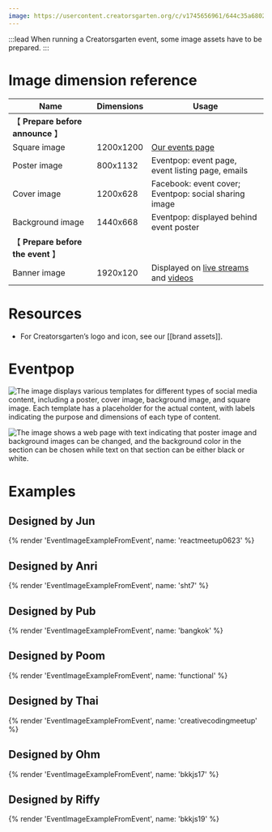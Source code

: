 ```yaml
---
image: https://usercontent.creatorsgarten.org/c/v1745656961/644c35a6802c02345887f156/image_iqd4le.webp
---
```


:::lead
When running a Creatorsgarten event, some image assets have to be prepared.
:::

# Image dimension reference

| Name | Dimensions | Usage |
| ---- | ---------- | ----- |
| 【 **Prepare before announce** 】 | | |
| Square image | 1200x1200 | [Our events page](/events) |
| Poster image | 800x1132 | Eventpop: event page, event listing page, emails |
| Cover image | 1200x628 | Facebook: event cover; Eventpop: social sharing image |
| Background image | 1440x668 | Eventpop: displayed behind event poster |
| 【 **Prepare before the event** 】 | | |
| Banner image | 1920x120 | Displayed on [live streams](https://www.youtube.com/playlist?list=PLTuz2sLvbRpwkoLi0AYDwdABU5dhkoGIr) and [videos](https://www.youtube.com/@creatorsgarten) |

# Resources

- For Creatorsgarten’s logo and icon, see our [[brand assets]].

# Eventpop

![The image displays various templates for different types of social media content, including a poster, cover image, background image, and square image. Each template has a placeholder for the actual content, with labels indicating the purpose and dimensions of each type of content.](https://usercontent.creatorsgarten.org/c/v1745656883/644c35a6802c02345887f156/image_h4aqbi.webp)

![The image shows a web page with text indicating that poster image and background images can be changed, and the background color in the section can be chosen while text on that section can be either black or white.](https://usercontent.creatorsgarten.org/c/v1745656935/644c35a6802c02345887f156/image_fr8vqv.webp)

# Examples

## Designed by Jun

{% render 'EventImageExampleFromEvent', name: 'reactmeetup0623' %}

## Designed by Anri

{% render 'EventImageExampleFromEvent', name: 'sht7' %}

## Designed by Pub

{% render 'EventImageExampleFromEvent', name: 'bangkok' %}

## Designed by Poom

{% render 'EventImageExampleFromEvent', name: 'functional' %}

## Designed by Thai

{% render 'EventImageExampleFromEvent', name: 'creativecodingmeetup' %}

## Designed by Ohm

{% render 'EventImageExampleFromEvent', name: 'bkkjs17' %}

## Designed by Riffy

{% render 'EventImageExampleFromEvent', name: 'bkkjs19' %}
